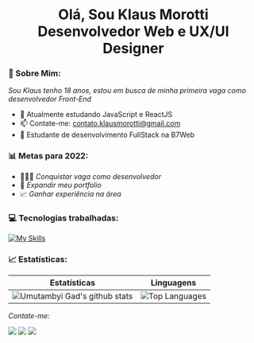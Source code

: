    <h1 align="center">
      Olá, Sou Klaus Morotti
      </br>
      Desenvolvedor Web e UX/UI Designer
   </h1>
   
   ### 🐼 Sobre Mim:
   
   *Sou Klaus tenho 18 anos, estou em busca de minha primeira vaga como desenvolvedor Front-End*
   
   * 🌱 Atualmente estudando JavaScript e ReactJS
   * 📫 Contate-me: contato.klausmorotti@gmail.com
   * 🚀 Estudante de desenvolvimento FullStack na B7Web

  ### 📊 Metas para 2022:
   * 👨🏼‍💻 <em>Conquistar vaga como desenvolvedor</em>
   * 📂 <em>Expandir meu portfolio</em>
   * 📈 <em>Ganhar experiência na área</em>

  ### 💻 Tecnologias trabalhadas:
   [![My Skills](https://skillicons.dev/icons?i=html,css,javascript)](https://skillicons.dev)
   
  ### 📈 Estatísticas:
   | Estatísticas                                                                                                                                                            | Linguagens                                                                                                                                                                     |
| ------------------------------------------------------------------------------------------------------------------------------------------------------------------------ | ---------------------------------------------------------------------------------------------------------------------------------------------------------------------------------- |
| ![Umutambyi Gad's github stats](https://github-readme-stats.vercel.app/api?username=klausmorotti&show_icons=true&hide_border=true&count_private=true&theme=dracula) | ![Top Languages](https://github-readme-stats.vercel.app/api/top-langs/?username=klausmorotti&langs_count=10&count_private=true&hide_border=true&theme=dracula&layout=compact) |
                                                            
  <p><em>Contate-me:</em></p>                                                          
  <div>
   <a href="mailto:contato.klausmorotti@gmail.com"  target="_blank"><img src="https://img.shields.io/badge/Gmail-D14836?style=for-the-badge&logo=gmail&logoColor=white" target="_blank"><a/>
  <a href="https://www.linkedin.com/in/klaus-morotti-58119520a/" target="_blank"><img src="https://img.shields.io/badge/-LinkedIn-%230077B5?style=for-the-badge&logo=linkedin&logoColor=white" target="_blank"></a> 
     <a href="https://api.whatsapp.com/send/?phone=%2B5518996928982&text&app_absent=0" target="_blank"><img src="https://img.shields.io/badge/WhatsApp-25D366?style=for-the-badge&logo=whatsapp&logoColor=white"></a>
</div>
   
